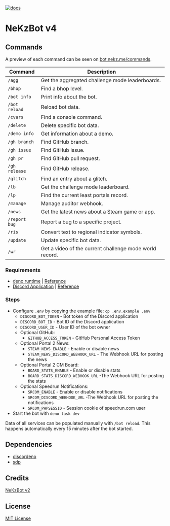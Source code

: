 [![docs](https://github.com/NeKzor/bot/actions/workflows/docs.yml/badge.svg)](https://github.com/NeKzor/bot/actions/workflows/docs.yml)

# NeKzBot v4

## Commands

A preview of each command can be seen on [bot.nekz.me/commands].

| Command       | Description                                             |
| ------------- | ------------------------------------------------------- |
| `/agg`        | Get the aggregated challenge mode leaderboards.         |
| `/bhop`       | Find a bhop level.                                      |
| `/bot info`   | Print info about the bot.                               |
| `/bot reload` | Reload bot data.                                        |
| `/cvars`      | Find a console command.                                 |
| `/delete`     | Delete specific bot data.                               |
| `/demo info`  | Get information about a demo.                           |
| `/gh branch`  | Find GitHub branch.                                     |
| `/gh issue`   | Find GitHub issue.                                      |
| `/gh pr`      | Find GitHub pull request.                               |
| `/gh release` | Find GitHub release.                                    |
| `/glitch`     | Find an entry about a glitch.                           |
| `/lb`         | Get the challenge mode leaderboard.                     |
| `/lp`         | Find the current least portals record.                  |
| `/manage`     | Manage auditor webhook.                                 |
| `/news`       | Get the latest news about a Steam game or app.          |
| `/report bug` | Report a bug to a specific project.                     |
| `/ris`        | Convert text to regional indicator symbols.             |
| `/update`     | Update specific bot data.                               |
| `/wr`         | Get a video of the current challenge mode world record. |

[bot.nekz.me/commands]: https://bot.nekz.me/commands

### Requirements

- [deno runtime] | [Reference](https://deno.land/manual)
- [Discord Application] | [Reference](https://discord.com/developers/docs/getting-started)

[deno runtime]: https://deno.com/runtime
[Discord Application]: https://discord.com/developers/applications

### Steps

- Configure `.env` by copying the example file: `cp .env.example .env`
  - `DISCORD_BOT_TOKEN` - Bot token of the Discord application
  - `DISCORD_BOT_ID` - Bot ID of the Discord application
  - `DISCORD_USER_ID` - User ID of the bot owner
  - Optional GitHub:
    - `GITHUB_ACCESS_TOKEN` - GitHub Personal Access Token
  - Optional Portal 2 News:
    - `STEAM_NEWS_ENABLE` - Enable or disable news
    - `STEAM_NEWS_DISCORD_WEBHOOK_URL` - The Webhook URL for posting the news
  - Optional Portal 2 CM Board:
    - `BOARD_STATS_ENABLE` - Enable or disable stats
    - `BOARD_STATS_DISCORD_WEBHOOK_URL` -The Webhook URL for posting the stats
  - Optional Speedrun Notifications:
    - `SRCOM_ENABLE` - Enable or disable notifications
    - `SRCOM_DISCORD_WEBHOOK_URL` -The Webhook URL for posting the notifications
    - `SRCOM_PHPSESSID` - Session cookie of speedrun.com user
- Start the bot with `deno task dev`

Data of all services can be populated manually with `/bot reload`. This happens automatically every 15 minutes after the
bot started.

## Dependencies

- [discordeno]
- [sdp]

[discordeno]: https://github.com/discordeno/discordeno
[sdp]: https://github.com/NeKzor/sdp

## Credits

[NeKzBot v2]

[NeKzBot v2]: https://github.com/NeKzor/NeKzBot

## License

[MIT License](./LICENSE)
